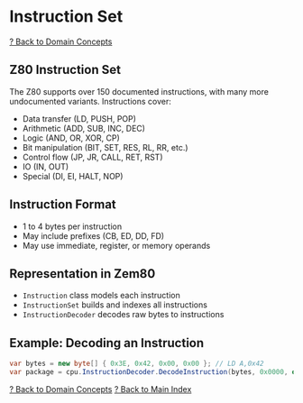 # Instruction Set

[? Back to Domain Concepts](README.md)

## Z80 Instruction Set
The Z80 supports over 150 documented instructions, with many more undocumented variants. Instructions cover:
- Data transfer (LD, PUSH, POP)
- Arithmetic (ADD, SUB, INC, DEC)
- Logic (AND, OR, XOR, CP)
- Bit manipulation (BIT, SET, RES, RL, RR, etc.)
- Control flow (JP, JR, CALL, RET, RST)
- IO (IN, OUT)
- Special (DI, EI, HALT, NOP)

## Instruction Format
- 1 to 4 bytes per instruction
- May include prefixes (CB, ED, DD, FD)
- May use immediate, register, or memory operands

## Representation in Zem80
- `Instruction` class models each instruction
- `InstructionSet` builds and indexes all instructions
- `InstructionDecoder` decodes raw bytes to instructions

## Example: Decoding an Instruction
```csharp
var bytes = new byte[] { 0x3E, 0x42, 0x00, 0x00 }; // LD A,0x42
var package = cpu.InstructionDecoder.DecodeInstruction(bytes, 0x0000, out var skip, out var error);
```

[? Back to Domain Concepts](README.md)
[? Back to Main Index](../README.md)
